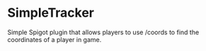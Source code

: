 # SimpleTracker
Simple Spigot plugin that allows players to use /coords <username> to find the coordinates of a player in game.
